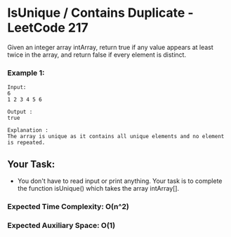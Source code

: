 # IsUnique / Contains Duplicate - LeetCode 217

Given an integer array intArray, return true if any value appears at least twice in the array, and return false if every element is distinct.

### Example 1:

    Input:
    6
    1 2 3 4 5 6
    
    Output : 
    true
    
    Explanation :
    The array is unique as it contains all unique elements and no element is repeated.

## Your Task:
- You don't have to read input or print anything. Your task is to complete the function isUnique() which takes the array intArray[].

### Expected Time Complexity: O(n^2)
### Expected Auxiliary Space: O(1)
